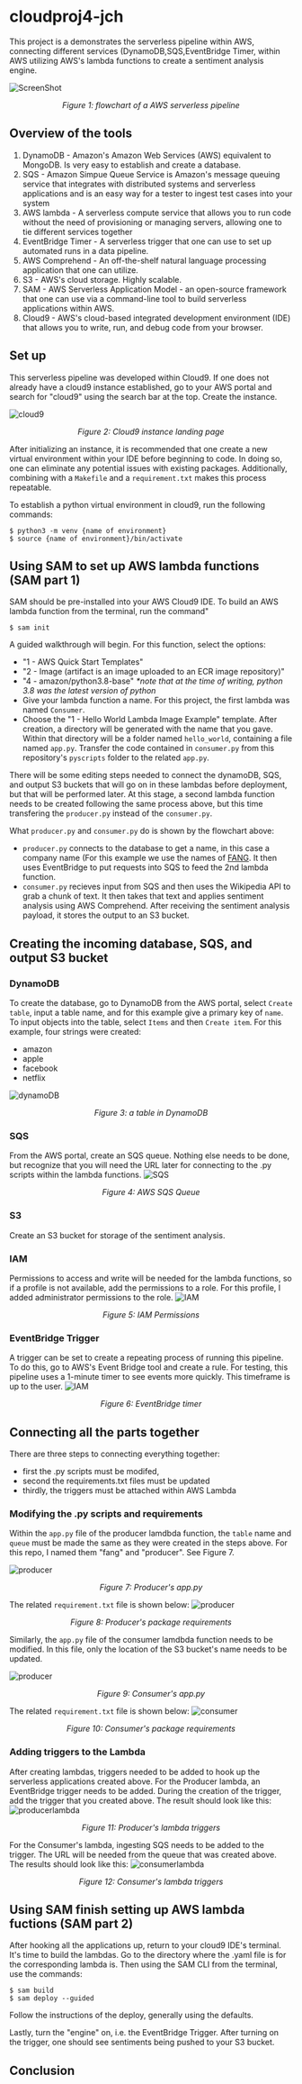 # cloudproj4-jch




This project is a demonstrates the serverless pipeline within AWS, connecting different services (DynamoDB,SQS,EventBridge Timer, within AWS utilizing AWS's lambda functions to create a sentiment analysis engine.

![ScreenShot](/assets/flowchart_proj4.jpg)
<p align="center"><i>Figure 1: flowchart of a AWS serverless pipeline</i></p>

## Overview of the tools
1. DynamoDB - Amazon's Amazon Web Services (AWS) equivalent to MongoDB. Is very easy to establish and create a database.
2. SQS - Amazon Simpue Queue Service is Amazon's message queuing service that integrates with distributed systems and serverless applications and is an easy way for a tester to ingest test cases into your system
3. AWS lambda - A serverless compute service that allows you to run code without the need of provisioning or managing servers, allowing one to tie different services together
4. EventBridge Timer - A serverless trigger that one can use to set up automated runs in a data pipeline.
5. AWS Comprehend - An off-the-shelf natural language processing application that one can utilize.
6. S3 - AWS's cloud storage. Highly scalable.
7. SAM - AWS Serverless Application Model - an open-source framework that one can use via a command-line tool to build serverless applications within AWS.
8. Cloud9 - AWS's cloud-based integrated development environment (IDE) that allows you to write, run, and debug code from your browser.

## Set up
This serverless pipeline was developed within Cloud9. If one does not already have a cloud9 instance established, go to your AWS portal and search for "cloud9" using the search bar at the top. Create the instance.

![cloud9](/assets/cloud9_instance.png)
<p align="center"><i>Figure 2: Cloud9 instance landing page</i></p>

After initializing an instance, it is recommended that one create a new virtual environment within your IDE before beginning to code. In doing so, one can eliminate any potential issues with existing packages. Additionally, combining with a <code>Makefile</code> and a <code>requirement.txt</code> makes this process repeatable.

To establish a python virtual environment in cloud9, run the following commands:

```
$ python3 -m venv {name of environment}
$ source {name of environment}/bin/activate
```

## Using SAM to set up AWS lambda functions (SAM part 1)
SAM should be pre-installed into your AWS Cloud9 IDE. To build an AWS lambda function from the terminal, run the command"
```
$ sam init
```
A guided walkthrough will begin. For this function, select the options:
* "1 - AWS Quick Start Templates"
* "2 - Image (artifact is an image uploaded to an ECR image repository)"
* "4 - amazon/python3.8-base" *\*note that at the time of writing, python 3.8 was the latest version of python*
* Give your lambda function a name. For this project, the first lambda was named <code>Consumer</code>.
* Choose the "1 - Hello World Lambda Image Example" template.
After creation, a directory will be generated with the name that you gave. Within that directory will be a folder named <code>hello_world</code>, containing a file named <code>app.py</code>. Transfer the code contained in <code>consumer.py</code> from this repository's <code>pyscripts</code> folder to the related <code>app.py</code>.

There will be some editing steps needed to connect the dynamoDB, SQS, and output S3 buckets that will go on in these lambdas before deployment, but that will be performed later. At this stage, a second lambda function needs to be created following the same process above, but this time transfering the <code>producer.py</code> instead of the <code>consumer.py</code>.

What <code>producer.py</code> and <code>consumer.py</code> do is shown by the flowchart above:
* <code>producer.py</code> connects to the database to get a name, in this case a company name (For this example we use the names of [FANG](https://en.wikipedia.org/wiki/Big_Tech). It then uses EventBridge to put requests into SQS to feed the 2nd lambda function.
* <code>consumer.py</code> recieves input from SQS and then uses the Wikipedia API to grab a chunk of text. It then takes that text and applies sentiment analysis using AWS Comprehend. After receiving the sentiment analysis payload, it stores the output to an S3 bucket.

## Creating the incoming database, SQS, and output S3 bucket
### DynamoDB
To create the database, go to DynamoDB from the AWS portal, select <code>Create table</code>, input a table name, and for this example give a primary key of <code>name</code>. To input objects into the table, select <code>Items</code> and then <code>Create item</code>. For this example, four strings were created:
- amazon
- apple
- facebook
- netflix

![dynamoDB](/assets/dynamoDB.png)
<p align="center"><i>Figure 3: a table in DynamoDB</i></p>

### SQS
From the AWS portal, create an SQS queue. Nothing else needs to be done, but recognize that you will need the URL later for connecting to the .py scripts within the lambda functions.
![SQS](/assets/SQS.png)
<p align="center"><i>Figure 4: AWS SQS Queue</i></p>

### S3
Create an S3 bucket for storage of the sentiment analysis.

### IAM
Permissions to access and write will be needed for the lambda functions, so if a profile is not available, add the permissions to a role. For this profile, I added administrator permissions to the role.
![IAM](/assets/IAM_role.png)
<p align="center"><i>Figure 5: IAM Permissions</i></p>

### EventBridge Trigger
A trigger can be set to create a repeating process of running this pipeline. To do this, go to AWS's Event Bridge tool and  create a rule. For testing, this pipeline uses a 1-minute timer to see events more quickly. This timeframe is up to the user.
![IAM](/assets/eventBridge.png)
<p align="center"><i>Figure 6: EventBridge timer</i></p>

## Connecting all the parts together
There are three steps to connecting everything together:
- first the .py scripts must be modifed,
- second the requirements.txt files must be updated
- thirdly, the triggers must be attached within AWS Lambda

### Modifying the .py scripts and requirements
Within the <code>app.py</code> file of the producer lamdbda function, the <code>table</code> name and <code>queue</code> must be made the same as they were created in the steps above. For this repo, I named them "fang" and "producer". See Figure 7.

![producer](/assets/producerAppPy.png)
<p align="center"><i>Figure 7: Producer's app.py</i></p>

The related <code>requirement.txt</code> file is shown below:
![producer](/assets/producerReq.png)
<p align="center"><i>Figure 8: Producer's package requirements</i></p>

Similarly, the <code>app.py</code> file of the consumer lamdbda function needs to be modified. In this file, only the location of the S3 bucket's name needs to be updated.

![producer](/assets/producerAppPy.png)
<p align="center"><i>Figure 9: Consumer's app.py</i></p>

The related <code>requirement.txt</code> file is shown below:
![consumer](/assets/producerReq.png)
<p align="center"><i>Figure 10: Consumer's package requirements</i></p>

### Adding triggers to the Lambda
After creating lambdas, triggers needed to be added to hook up the serverless applications created above. For the Producer lambda, an EventBridge trigger needs to be added. During the creation of the trigger, add the trigger that you created above.
The result should look like this:
![producerlambda](/assets/producerLambda.png)
<p align="center"><i>Figure 11: Producer's lambda triggers</i></p>

For the Consumer's lambda, ingesting SQS needs to be added to the trigger. The URL will be needed from the queue that was created above. The results should look like this:
![consumerlambda](/assets/consumerLambda.png)
<p align="center"><i>Figure 12: Consumer's lambda triggers</i></p>

## Using SAM finish setting up AWS lambda fuctions (SAM part 2)
After hooking all the applications up, return to your cloud9 IDE's terminal. It's time to build the lambdas. Go to the directory where the .yaml file is for the corresponding lambda is. Then using the SAM CLI from the terminal, use the commands:
```
$ sam build
$ sam deploy --guided
```
Follow the instructions of the deploy, generally using the defaults.

Lastly, turn the "engine" on, i.e. the EventBridge Trigger. After turning on the trigger, one should see sentiments being pushed to your S3 bucket.
## Conclusion
